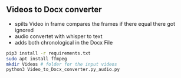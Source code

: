 ## Videos to Docx converter
 - spilts Video in frame compares the frames if there equal there got ignored
 - audio convertet with whisper to text 
 - adds both chronological in the Docx File

```bash
pip3 install -r requirements.txt
sudo apt install ffmpeg
mkdir Videos # folder for the input videos
python3 Video_to_Docx_converter.py_audio.py
```